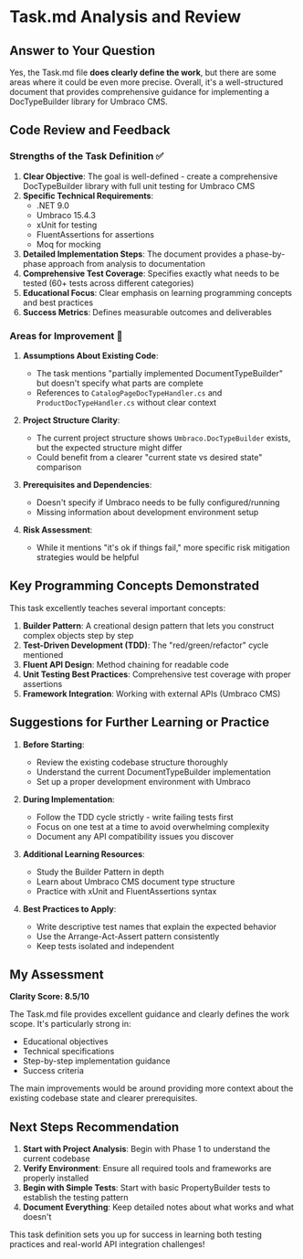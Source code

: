 # Task.md Analysis and Review

## Answer to Your Question

Yes, the Task.md file **does clearly define the work**, but there are some areas where it could be even more precise. Overall, it's a well-structured document that provides comprehensive guidance for implementing a DocTypeBuilder library for Umbraco CMS.

## Code Review and Feedback

### Strengths of the Task Definition ✅

1. **Clear Objective**: The goal is well-defined - create a comprehensive DocTypeBuilder library with full unit testing for Umbraco CMS
2. **Specific Technical Requirements**: 
   - .NET 9.0
   - Umbraco 15.4.3  
   - xUnit for testing
   - FluentAssertions for assertions
   - Moq for mocking
3. **Detailed Implementation Steps**: The document provides a phase-by-phase approach from analysis to documentation
4. **Comprehensive Test Coverage**: Specifies exactly what needs to be tested (60+ tests across different categories)
5. **Educational Focus**: Clear emphasis on learning programming concepts and best practices
6. **Success Metrics**: Defines measurable outcomes and deliverables

### Areas for Improvement 🔧

1. **Assumptions About Existing Code**: 
   - The task mentions "partially implemented DocumentTypeBuilder" but doesn't specify what parts are complete
   - References to `CatalogPageDocTypeHandler.cs` and `ProductDocTypeHandler.cs` without clear context

2. **Project Structure Clarity**:
   - The current project structure shows `Umbraco.DocTypeBuilder` exists, but the expected structure might differ
   - Could benefit from a clearer "current state vs desired state" comparison

3. **Prerequisites and Dependencies**:
   - Doesn't specify if Umbraco needs to be fully configured/running
   - Missing information about development environment setup

4. **Risk Assessment**:
   - While it mentions "it's ok if things fail," more specific risk mitigation strategies would be helpful

## Key Programming Concepts Demonstrated

This task excellently teaches several important concepts:

1. **Builder Pattern**: A creational design pattern that lets you construct complex objects step by step
2. **Test-Driven Development (TDD)**: The "red/green/refactor" cycle mentioned
3. **Fluent API Design**: Method chaining for readable code
4. **Unit Testing Best Practices**: Comprehensive test coverage with proper assertions
5. **Framework Integration**: Working with external APIs (Umbraco CMS)

## Suggestions for Further Learning or Practice

1. **Before Starting**: 
   - Review the existing codebase structure thoroughly
   - Understand the current DocumentTypeBuilder implementation
   - Set up a proper development environment with Umbraco

2. **During Implementation**:
   - Follow the TDD cycle strictly - write failing tests first
   - Focus on one test at a time to avoid overwhelming complexity
   - Document any API compatibility issues you discover

3. **Additional Learning Resources**:
   - Study the Builder Pattern in depth
   - Learn about Umbraco CMS document type structure
   - Practice with xUnit and FluentAssertions syntax

4. **Best Practices to Apply**:
   - Write descriptive test names that explain the expected behavior
   - Use the Arrange-Act-Assert pattern consistently
   - Keep tests isolated and independent

## My Assessment

**Clarity Score: 8.5/10**

The Task.md file provides excellent guidance and clearly defines the work scope. It's particularly strong in:
- Educational objectives
- Technical specifications  
- Step-by-step implementation guidance
- Success criteria

The main improvements would be around providing more context about the existing codebase state and clearer prerequisites.

## Next Steps Recommendation

1. **Start with Project Analysis**: Begin with Phase 1 to understand the current codebase
2. **Verify Environment**: Ensure all required tools and frameworks are properly installed
3. **Begin with Simple Tests**: Start with basic PropertyBuilder tests to establish the testing pattern
4. **Document Everything**: Keep detailed notes about what works and what doesn't

This task definition sets you up for success in learning both testing practices and real-world API integration challenges!